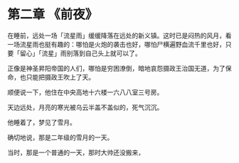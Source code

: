 # 第二章 《前夜》

在睡前，远处一场「流星雨」缓缓降落在远处的新义镇。这时已是闷热的风月，看一场流星雨也挺有趣的：哪怕是火炮的袭击也好，哪怕尸横遍野血流千里也好，只要「留心」「流星」雨别落到自己头上就可以了。

正像是神圣昇阳帝国的人们，哪怕是穷困潦倒，暗地哀怨摄政王治国无道，为了保命，也只能把摄政王吹上了天。

顺便说一下，他住在中央高地十六楼一六八八室三号房。

天边远处，月亮的寒光被乌云半盖不盖似的，死气沉沉。

他睡着了，梦见了雪月。

确切地说，那是二年级的雪月的一天。

当时，那是一个普通的一天，那时大帅还没搬来，